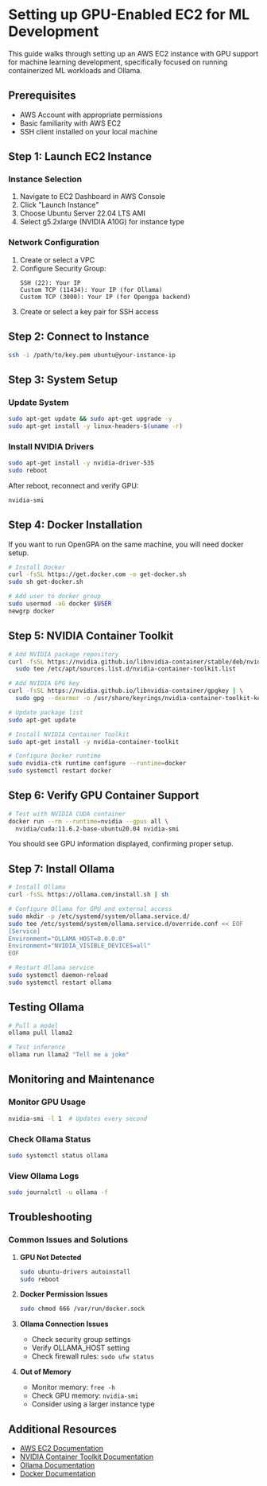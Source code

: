 # Setting up GPU-Enabled EC2 for ML Development

This guide walks through setting up an AWS EC2 instance with GPU support for machine learning development, 
specifically focused on running containerized ML workloads and Ollama.

## Prerequisites

- AWS Account with appropriate permissions
- Basic familiarity with AWS EC2
- SSH client installed on your local machine

## Step 1: Launch EC2 Instance

### Instance Selection
1. Navigate to EC2 Dashboard in AWS Console
2. Click "Launch Instance"
3. Choose Ubuntu Server 22.04 LTS AMI
4. Select g5.2xlarge (NVIDIA A10G) for instance type

### Network Configuration
1. Create or select a VPC
2. Configure Security Group:
   ```
   SSH (22): Your IP
   Custom TCP (11434): Your IP (for Ollama)
   Custom TCP (3000): Your IP (for Opengpa backend)
   ```
3. Create or select a key pair for SSH access

## Step 2: Connect to Instance

```bash
ssh -i /path/to/key.pem ubuntu@your-instance-ip
```

## Step 3: System Setup

### Update System
```bash
sudo apt-get update && sudo apt-get upgrade -y
sudo apt-get install -y linux-headers-$(uname -r)
```

### Install NVIDIA Drivers
```bash
sudo apt-get install -y nvidia-driver-535
sudo reboot
```

After reboot, reconnect and verify GPU:
```bash
nvidia-smi
```

## Step 4: Docker Installation

If you want to run OpenGPA on the same machine, you will need docker setup.

```bash
# Install Docker
curl -fsSL https://get.docker.com -o get-docker.sh
sudo sh get-docker.sh

# Add user to docker group
sudo usermod -aG docker $USER
newgrp docker
```

## Step 5: NVIDIA Container Toolkit

```bash
# Add NVIDIA package repository
curl -fsSL https://nvidia.github.io/libnvidia-container/stable/deb/nvidia-container-toolkit.list | \
  sudo tee /etc/apt/sources.list.d/nvidia-container-toolkit.list

# Add NVIDIA GPG key
curl -fsSL https://nvidia.github.io/libnvidia-container/gpgkey | \
  sudo gpg --dearmor -o /usr/share/keyrings/nvidia-container-toolkit-keyring.gpg

# Update package list
sudo apt-get update

# Install NVIDIA Container Toolkit
sudo apt-get install -y nvidia-container-toolkit

# Configure Docker runtime
sudo nvidia-ctk runtime configure --runtime=docker
sudo systemctl restart docker
```

## Step 6: Verify GPU Container Support

```bash
# Test with NVIDIA CUDA container
docker run --rm --runtime=nvidia --gpus all \
  nvidia/cuda:11.6.2-base-ubuntu20.04 nvidia-smi
```

You should see GPU information displayed, confirming proper setup.

## Step 7: Install Ollama

```bash
# Install Ollama
curl -fsSL https://ollama.com/install.sh | sh

# Configure Ollama for GPU and external access
sudo mkdir -p /etc/systemd/system/ollama.service.d/
sudo tee /etc/systemd/system/ollama.service.d/override.conf << EOF
[Service]
Environment="OLLAMA_HOST=0.0.0.0"
Environment="NVIDIA_VISIBLE_DEVICES=all"
EOF

# Restart Ollama service
sudo systemctl daemon-reload
sudo systemctl restart ollama
```

## Testing Ollama

```bash
# Pull a model
ollama pull llama2

# Test inference
ollama run llama2 "Tell me a joke"
```

## Monitoring and Maintenance

### Monitor GPU Usage
```bash
nvidia-smi -l 1  # Updates every second
```

### Check Ollama Status
```bash
sudo systemctl status ollama
```

### View Ollama Logs
```bash
sudo journalctl -u ollama -f
```

## Troubleshooting

### Common Issues and Solutions

1. **GPU Not Detected**
   ```bash
   sudo ubuntu-drivers autoinstall
   sudo reboot
   ```

2. **Docker Permission Issues**
   ```bash
   sudo chmod 666 /var/run/docker.sock
   ```

3. **Ollama Connection Issues**
   - Check security group settings
   - Verify OLLAMA_HOST setting
   - Check firewall rules: `sudo ufw status`

4. **Out of Memory**
   - Monitor memory: `free -h`
   - Check GPU memory: `nvidia-smi`
   - Consider using a larger instance type

## Additional Resources

- [AWS EC2 Documentation](https://docs.aws.amazon.com/ec2/)
- [NVIDIA Container Toolkit Documentation](https://docs.nvidia.com/datacenter/cloud-native/)
- [Ollama Documentation](https://ollama.com/docs)
- [Docker Documentation](https://docs.docker.com/)
